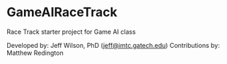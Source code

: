 # GameAIRaceTrack
Race Track starter project for Game AI class

Developed by: Jeff Wilson, PhD (jeff@imtc.gatech.edu)
Contributions by: Matthew Redington


